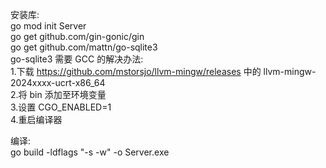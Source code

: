 安装库:  
go mod init Server  
go get github.com/gin-gonic/gin  
go get github.com/mattn/go-sqlite3  
go-sqlite3 需要 GCC 的解决办法:  
1.下载 https://github.com/mstorsjo/llvm-mingw/releases 中的 llvm-mingw-2024xxxx-ucrt-x86_64  
2.将 bin 添加至环境变量  
3.设置 CGO_ENABLED=1  
4.重启编译器  
  
编译:  
go build -ldflags "-s -w" -o Server.exe
